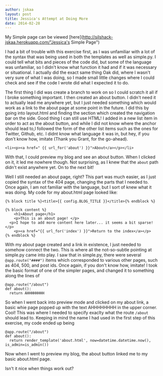 ```yaml
---
author: jskaa
layout: post
title: Jessica's Attempt at Doing More
date: 2014-02-28
---
```


My Simple page can be viewed [here](http://silshack-jskaa.herokuapp.com/"Jessica's Simple Page")

I had a bit of trouble with this exercise first, as I was unfamiliar with a lot of the syntax that was being used in
both the templates as well as simple.py. I could tell what bits and pieces of the code did, but some of the language
was unfamiliar, so I didn't know what function it had and if it was necessary or situational. I actually did the exact
same thing Oak did, where I wasn't very sure of what I was doing, so I made small little changes where I could check 
and see if the code I wrote did what I expected it to do. 

The first thing I did was create a branch to work on so I could scratch it all if I broke something important. I then created
an about button. I didn't need it to actually lead me anywhere yet, but I just needed something which would work as a link to 
the about page at some point in the future. I did this by going into layout.html and finding the section which created 
the navigation bar on the side. Good thing I can still use HTML! I added in a new list item in order to act as the about 
button, and while I did not know where the anchor should lead to,I followed the form of the other list items such as the
ones for Twitter, Github, etc. I didnt know what language it was in, but hey, if you don't know how, imitate 
(Thank you Grant, for the go-ahead). 

```
<li><p><a href=" {{ url_for('about') }}">About</a></p></li>
```

With that, I could preview my blog and see an about button. When I clicked on it, it led me nowhere though. Not surprising,
as I knew that the ```about``` path didn't exist anywhere yet. On to the next bit!

Well I still needed an about page, right? This part was much easier, as I just copied the syntax of the 404 page, changing
the parts that I needed to. Once again, I am not familiar with the language, but I sort of knew what it was doing. My code
for my about.html page looked like:

```
{% block title %}<title>{{ config.BLOG_TITLE }}</title>{% endblock %}

{% block content %}
	<h1>About page</h1>
	<p>This is an about page! </p>
  <p>I hope to add more content here later... it seems a bit sparse!</p>
	<p><a href="{{ url_for('index') }}">Return to the index</a></p>
{% endblock %}
```

With my about page created and a link in existence, I just needed to somehow connect the two. This is where all the 
not-so-subtle pointing at simple.py came into play. 
I saw that in simple.py, there were several ```@app.route("####")``` items which corresponded to various other pages, 
such as 404, 500, and post ids. Once again, if you don't know how, imitate! I took the basic format of one of the simpler
pages, and changed it to something along the lines of

```
@app.route("/about")
def about():
  return AHHHHHHHH
```

So when I went back into preview mode and clicked on my about link, a basic whie page popped up with the text AHHHHHHHH
in the upper corner. Cool! This was where I needed to specify exaclty what the route ```/about``` should lead to.
Keeping in mind the name I had used in the first step of this exercise, my code ended up being

```
@app.route("/about")
def about():
  return render_template('about.html', now=datetime.datetime.now(), is_admin=is_admin())
```

Now when I went to preview my blog, the about button linked me to my basic about.html page.

Isn't it nice when things work out?

